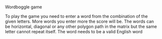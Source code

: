 Wordboggle game

To play the game you need to enter a word from the combination of the given letters. 
More words you enter more the score will be. 
The words can be horizontal, diagonal or any other polygon path in the matrix but the same letter cannot repeat itself. 
The word needs to be a valid English word
